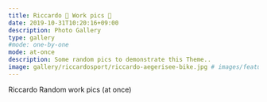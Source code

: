 ```yaml
---
title: Riccardo 💼 Work pics 🦄
date: 2019-10-31T10:20:16+09:00
description: Photo Gallery
type: gallery
#mode: one-by-one
mode: at-once
description: Some random pics to demonstrate this Theme..
image: gallery/riccardosport/riccardo-aegerisee-bike.jpg # images/feature2/gallery.png
---
```


Riccardo Random work pics (at once)
